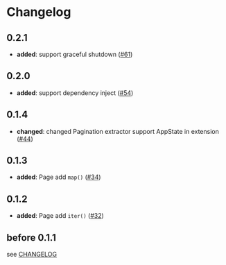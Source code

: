 # Changelog

## 0.2.1

- **added**: support graceful shutdown ([#61])

[#61]: https://github.com/spring-rs/spring-rs/pull/61

## 0.2.0

- **added**: support dependency inject ([#54])

[#54]: https://github.com/spring-rs/spring-rs/pull/54

## 0.1.4

- **changed**: changed Pagination extractor support AppState in extension ([#44])

[#44]: https://github.com/spring-rs/spring-rs/pull/44

## 0.1.3

- **added**: Page add `map()` ([#34])

[#34]: https://github.com/spring-rs/spring-rs/pull/34

## 0.1.2

- **added**: Page add `iter()` ([#32])

[#32]: https://github.com/spring-rs/spring-rs/pull/31

## before 0.1.1

see [CHANGELOG](../CHANGELOG.md)